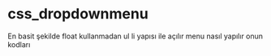 # css_dropdownmenu
En basit şekilde float kullanmadan ul li yapısı ile açılır menu nasıl yapılır onun kodları
